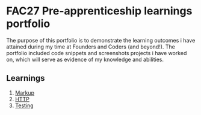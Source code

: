 # FAC27 Pre-apprenticeship learnings portfolio

The purpose of this portfolio is to demonstrate the learning outcomes i have attained during my time at Founders and Coders (and beyond!). The portfolio included code snippets and screenshots projects i have worked on, which will serve as evidence of my knowledge and abilities.

## Learnings

1. [Markup](/learnings/markup.md)
1. [HTTP](/learnings/http.md)
1. [Testing](/learnings/testing.md)
